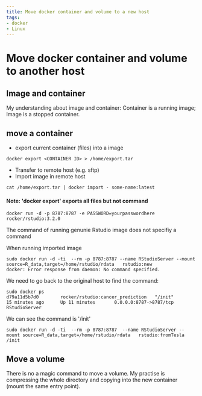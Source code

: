 ```yaml
---
title: Move docker container and volume to a new host
tags:
- docker
- Linux
---
```


# Move docker container and volume to another host

## Image and container
My understanding about image and container:
Container is a running image;
Image is a stopped container.

## move a container
* export current container (files) into a image 
```
docker export <CONTAINER ID> > /home/export.tar
```
*  Transfer to remote host (e.g. sftp)
*  Import image in remote host
```
cat /home/export.tar | docker import - some-name:latest
```


#### Note: 'docker export' exports all files but not command
```
docker run -d -p 8787:8787 -e PASSWORD=yourpasswordhere rocker/rstudio:3.2.0
```
The command of running genunie Rstudio image  does not specifiy a command

When running imported image
```
sudo docker run -d -ti  --rm -p 8787:8787 --name RStudioServer --mount source=R_data,target=/home/rstudio/rdata   rstudio:new
docker: Error response from daemon: No command specified.
```

We need to go back to the original host to find the command:
```
sudo docker ps
d79a11d5b7d0        rocker/rstudio:cancer_prediction   "/init"             15 minutes ago      Up 11 minutes       0.0.0.0:8787->8787/tcp   RStudioServer
```
We can see the command is '/init'

```
sudo docker run -d -ti  --rm -p 8787:8787  --name RStudioServer --mount source=R_data,target=/home/rstudio/rdata   rstudio:fromTesla /init
```

## Move a volume
There is no a magic command to move a volume.
My practise is compressing the whole directory and copying into the new container (mount the same entry point).
